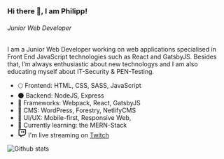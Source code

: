 ### Hi there 👋, I am Philipp!

###### _Junior Web Developer_

I am a Junior Web Developer working on web applications specialised in Front End JavaScript technologies such as React and GatsbyJS. Besides that, I’m always enthusiastic about new technologys and I am also educating myself about IT-Security & PEN-Testing.

- :full_moon: Frontend: HTML, CSS, SASS, JavaScript
- :new_moon: Backend: NodeJS, Express
- :triangular_ruler: Frameworks: Webpack, React, GatsbyJS
- 💬 CMS: WordPress, Forestry, NetlifyCMS
- :crystal_ball: UI/UX: Mobile-first, Responsive Web,
- 🌱 Currently learning: the MERN-Stack
- [<img src="https://raw.githubusercontent.com/feathericons/feather/8263ca93c4b338dcfafed62321c27a88368ba7cc/icons/twitch.svg" alt="Twitch" height='20'/>](https://twitch.tv/nyiro/) I'm live streaming on [Twitch](https://twitch.tv/nyiro)

![Github stats](https://github-readme-stats.vercel.app/api?username=prpwien&show_icons=true)

<!--
**prpwien/prpwien** is a ✨ _special_ ✨ repository because its `README.md` (this file) appears on your GitHub profile.

Here are some ideas to get you started:

- 🔭 I’m currently working on ...
- 🌱 I’m currently learning ...
- 👯 I’m looking to collaborate on ...
- 🤔 I’m looking for help with ...
- 💬 Ask me about ...
- 📫 How to reach me: ...
- 😄 Pronouns: ...
- ⚡ Fun fact: ...
-->
